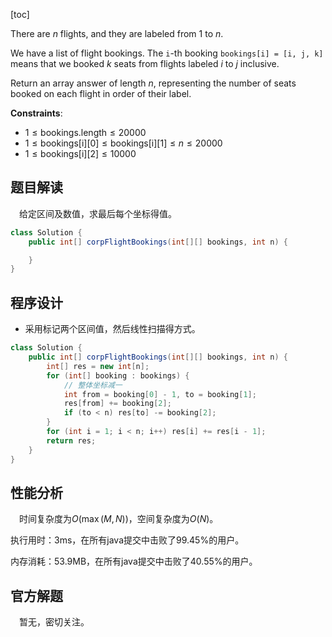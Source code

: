 [toc]

There are $n$ flights, and they are labeled from $1$ to $n$.

We have a list of flight bookings.  The `i`-th booking `bookings[i] = [i, j, k]` means that we booked $k$ seats from flights labeled $i$ to $j$ inclusive.

Return an array answer of length $n$, representing the number of seats booked on each flight in order of their label.



**Constraints**:

* $1 \le \text{bookings.length} \le 20000$
* $1 \le \text{bookings[i][0]} \le \text{bookings[i][1]} \le n \le 20000$
* $1 \le \text{bookings[i][2]} \le 10000$



## 题目解读

&emsp;给定区间及数值，求最后每个坐标得值。

```java
class Solution {
    public int[] corpFlightBookings(int[][] bookings, int n) {

    }
}
```

## 程序设计

* 采用标记两个区间值，然后线性扫描得方式。

```java
class Solution {
    public int[] corpFlightBookings(int[][] bookings, int n) {
        int[] res = new int[n];
        for (int[] booking : bookings) {
            // 整体坐标减一
            int from = booking[0] - 1, to = booking[1];
            res[from] += booking[2];
            if (to < n) res[to] -= booking[2];
        }
        for (int i = 1; i < n; i++) res[i] += res[i - 1];  
        return res;
    }
}
```

## 性能分析

&emsp;时间复杂度为$O(\max(M,N))$，空间复杂度为$O(N)$。

执行用时：3ms，在所有java提交中击败了99.45%的用户。

内存消耗：53.9MB，在所有java提交中击败了40.55%的用户。

## 官方解题

&emsp;暂无，密切关注。